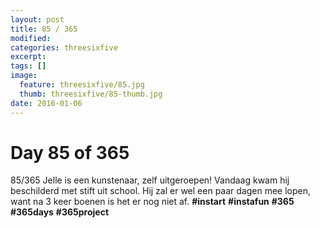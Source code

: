 ```yaml
---
layout: post
title: 85 / 365
modified:
categories: threesixfive
excerpt:
tags: []
image:
  feature: threesixfive/85.jpg
  thumb: threesixfive/85-thumb.jpg
date: 2016-01-06
---
```


# Day 85 of 365

85/365 Jelle is een kunstenaar, zelf uitgeroepen! Vandaag kwam hij beschilderd met stift uit school. Hij zal er wel een paar dagen mee lopen, want na 3 keer boenen is het er nog niet af. **\#instart** **\#instafun** **\#365** **\#365days** **\#365project**
